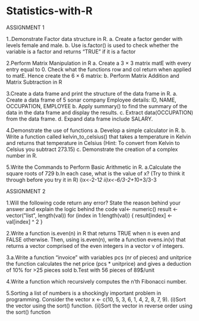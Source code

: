 # Statistics-with-R
ASSIGNMENT 1

1..Demonstrate Factor data structure in R.
a. Create a factor gender with levels female and male.
b. Use is.factor() is used to check whether the variable is a factor and returns “TRUE” if it is a factor

2.Perform Matrix Manipulation in R
a. Create a 3 × 3 matrix matE with every entry equal to 0. Check what the functions row and col return when applied to matE. Hence create the 6 × 6 matrix:
b. Perform Matrix Addition and Matrix Subtraction in R

3.Create a data frame and print the structure of the data frame in R.
a. Create a data frame of 5 sonar company Employee details:
 	ID, NAME, OCCUPATION, EMPLOYEE
b. Apply summary() to find the summary of the data in the data frame and display the results.
c. Extract data(OCCUPATION) from the data frame.
d. Expand data frame include SALARY.

4.Demonstrate the use of functions 
  a. Develop a simple calculator in R.
  b. Write a function called kelvin_to_celsius() that takes a temperature in Kelvin and returns 
  that temperature in Celsius (Hint: To convert from Kelvin to Celsius you subtract 273.15)
  c. Demonstrate the creation of a complex number in R.
  
  5.Write the Commands to Perform Basic Arithmetic in R.
   a.Calculate the square roots of 729
   b.In each case, what is the value of x?  (Try to think it through before you try it in R)
	i)x<-2-1*2
	ii)x<-6/3-2+1*0+3/3-3

ASSIGNMENT 2

1.Will the following code return any error? State the reason behind your answer and explain the logic behind the code
val<- numeric() result <- vector("list", length(val)) for (index in 1:length(val)) { result[index] <- val[index] ^ 2 }

2.Write a function is.even(n) in R that returns TRUE when n is even and FALSE otherwise. Then, using is.even(n), write a function evens.in(v) that returns a vector comprised of the even integers in a vector v of integers.

3.a.Write a function “invoice” with variables pcs (nr of pieces) and unitprice the function calculates the net price (pcs * unitprice) and gives a deduction of 10% for >25 pieces sold
b.Test with 56 pieces of 89$/unit

4.Write a function which recursively computes the n’th Fibonacci number.

5.Sorting a list of numbers is a shockingly important problem in programming. Consider the vector x <- c(10, 5, 3, 6, 1, 4, 2, 8, 7, 9). 
(i)Sort the vector using the sort() function. 
(ii)Sort the vector in reverse order using the sort() function
